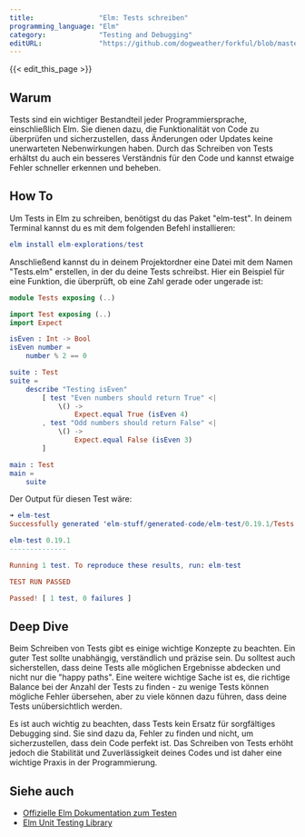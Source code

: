 ```yaml
---
title:                "Elm: Tests schreiben"
programming_language: "Elm"
category:             "Testing and Debugging"
editURL:              "https://github.com/dogweather/forkful/blob/master/content/de/elm/writing-tests.md"
---
```


{{< edit_this_page >}}

## Warum

Tests sind ein wichtiger Bestandteil jeder Programmiersprache, einschließlich Elm. Sie dienen dazu, die Funktionalität von Code zu überprüfen und sicherzustellen, dass Änderungen oder Updates keine unerwarteten Nebenwirkungen haben. Durch das Schreiben von Tests erhältst du auch ein besseres Verständnis für den Code und kannst etwaige Fehler schneller erkennen und beheben.

## How To

Um Tests in Elm zu schreiben, benötigst du das Paket "elm-test". In deinem Terminal kannst du es mit dem folgenden Befehl installieren:

```Elm
elm install elm-explorations/test
```

Anschließend kannst du in deinem Projektordner eine Datei mit dem Namen "Tests.elm" erstellen, in der du deine Tests schreibst. Hier ein Beispiel für eine Funktion, die überprüft, ob eine Zahl gerade oder ungerade ist:

```Elm
module Tests exposing (..)

import Test exposing (..)
import Expect

isEven : Int -> Bool
isEven number =
    number % 2 == 0

suite : Test
suite =
    describe "Testing isEven"
        [ test "Even numbers should return True" <|
            \() ->
                Expect.equal True (isEven 4)
        , test "Odd numbers should return False" <|
            \() ->
                Expect.equal False (isEven 3)
        ]

main : Test
main =
    suite 
```

Der Output für diesen Test wäre:

```elm
➜ elm-test
Successfully generated 'elm-stuff/generated-code/elm-test/0.19.1/Tests.elm'.

elm-test 0.19.1
--------------

Running 1 test. To reproduce these results, run: elm-test

TEST RUN PASSED

Passed! [ 1 test, 0 failures ]
```

## Deep Dive

Beim Schreiben von Tests gibt es einige wichtige Konzepte zu beachten. Ein guter Test sollte unabhängig, verständlich und präzise sein. Du solltest auch sicherstellen, dass deine Tests alle möglichen Ergebnisse abdecken und nicht nur die "happy paths". Eine weitere wichtige Sache ist es, die richtige Balance bei der Anzahl der Tests zu finden - zu wenige Tests können mögliche Fehler übersehen, aber zu viele können dazu führen, dass deine Tests unübersichtlich werden.

Es ist auch wichtig zu beachten, dass Tests kein Ersatz für sorgfältiges Debugging sind. Sie sind dazu da, Fehler zu finden und nicht, um sicherzustellen, dass dein Code perfekt ist. Das Schreiben von Tests erhöht jedoch die Stabilität und Zuverlässigkeit deines Codes und ist daher eine wichtige Praxis in der Programmierung.

## Siehe auch

- [Offizielle Elm Dokumentation zum Testen](https://guide.elm-lang.org/testing/)
- [Elm Unit Testing Library](https://package.elm-lang.org/packages/elm-explorations/test/latest/)
